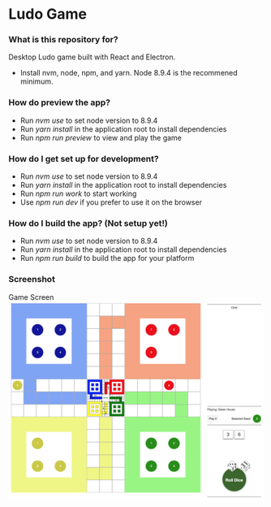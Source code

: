 # Ludo Game #

### What is this repository for?
Desktop Ludo game built with React and Electron.

- Install nvm, node, npm, and yarn. Node 8.9.4 is the recommened minimum.

### How do preview the app? ###
- Run *_nvm use_* to set node version to 8.9.4
- Run *_yarn install_* in the application root to install dependencies
- Run *_npm run preview_* to view and play the game

### How do I get set up for development?
- Run *_nvm use_* to set node version to 8.9.4
- Run *_yarn install_* in the application root to install dependencies
- Run *_npm run work_* to start working
- Use *_npm run dev_* if you prefer to use it on the browser

### How do I build the app? (Not setup yet!)
- Run *_nvm use_* to set node version to 8.9.4
- Run *_yarn install_* in the application root to install dependencies
- Run *_npm run build_* to build the app for your platform


### Screenshot
Game Screen
![alt text](./screenshots/gamescreen.png)
